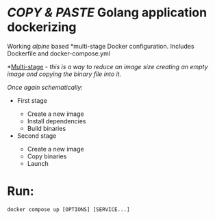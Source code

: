 # *COPY & PASTE* Golang application dockerizing

Working *alpine* based *multi-stage Docker configuration. Includes Dockerfile and docker-compose.yml

*[Multi-stage](https://docs.docker.com/build/building/multi-stage/) - *this is a way to reduce an image size creating an empty image and copying the binary file into it.*

*Once again schematically:*

<ul>
    <li>First stage</li>
    <ul>
        <li>Create a new image</li>
        <li>Install dependencies</li>
        <li>Build binaries</li>
    </ul>
    <li>Second stage</li>
    <ul>
        <li>Create a new image</li>
        <li>Copy binaries</li>
        <li>Launch</li>
    </ul>
</ul>

# Run:
```
docker compose up [OPTIONS] [SERVICE...]
```